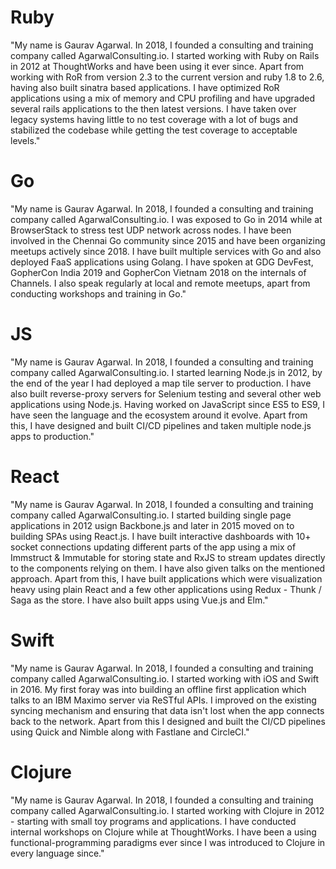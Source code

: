 # Ruby
"My name is Gaurav Agarwal. In 2018, I founded a consulting and training company called AgarwalConsulting.io. I started working with Ruby on Rails in 2012 at ThoughtWorks and have been using it ever since. Apart from working with RoR from version 2.3 to the current version and ruby 1.8 to 2.6, having also built sinatra based applications. I have optimized RoR applications using a mix of memory and CPU profiling and have upgraded several rails applications to the then latest versions. I have taken over legacy systems having little to no test coverage with a lot of bugs and stabilized the codebase while getting the test coverage to acceptable levels."

# Go
"My name is Gaurav Agarwal. In 2018, I founded a consulting and training company called AgarwalConsulting.io. I was exposed to Go in 2014 while at BrowserStack to stress test UDP network across nodes. I have been involved in the Chennai Go community since 2015 and have been organizing meetups actively since 2018. I have built multiple services with Go and also deployed FaaS applications using Golang. I have spoken at GDG DevFest, GopherCon India 2019 and GopherCon Vietnam 2018 on the internals of Channels. I also speak regularly at local and remote meetups, apart from conducting workshops and training in Go."

# JS
"My name is Gaurav Agarwal. In 2018, I founded a consulting and training company called AgarwalConsulting.io. I started learning Node.js in 2012, by the end of the year I had deployed a map tile server to production. I have also built reverse-proxy servers for Selenium testing and several other web applications using Node.js. Having worked on JavaScript since ES5 to ES9, I have seen the language and the ecosystem around it evolve. Apart from this, I have designed and built CI/CD pipelines and taken multiple node.js apps to production."

# React
"My name is Gaurav Agarwal. In 2018, I founded a consulting and training company called AgarwalConsulting.io. I started building single page applications in 2012 usign Backbone.js and later in 2015 moved on to building SPAs using React.js. I have built interactive dashboards with 10+ socket connections updating different parts of the app using a mix of Immstruct & Immutable for storing state  and RxJS to stream updates directly to the components relying on them. I have also given talks on the mentioned approach. Apart from this, I have built applications which were visualization heavy using plain React and a few other applications using Redux - Thunk / Saga as the store. I have also built apps using Vue.js and Elm."

# Swift
"My name is Gaurav Agarwal. In 2018, I founded a consulting and training company called AgarwalConsulting.io. I started working with iOS and Swift in 2016. My first foray was into building an offline first application which talks to an IBM Maximo server via ReSTful APIs. I improved on the existing syncing mechanism and ensuring that data isn't lost when the app connects back to the network. Apart from this I designed and built the CI/CD pipelines using Quick and Nimble along with Fastlane and CircleCI."

# Clojure
"My name is Gaurav Agarwal. In 2018, I founded a consulting and training company called AgarwalConsulting.io. I started working with Clojure in 2012 - starting with small toy programs and applications. I have conducted internal workshops on Clojure while at ThoughtWorks. I have been a using functional-programming paradigms ever since I was introduced to Clojure in every language since."
